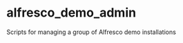 alfresco_demo_admin
===================

Scripts for managing a group of Alfresco demo installations
